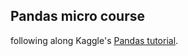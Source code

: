 ## Pandas micro course

following along Kaggle's [Pandas tutorial](https://www.kaggle.com/learn/pandas).